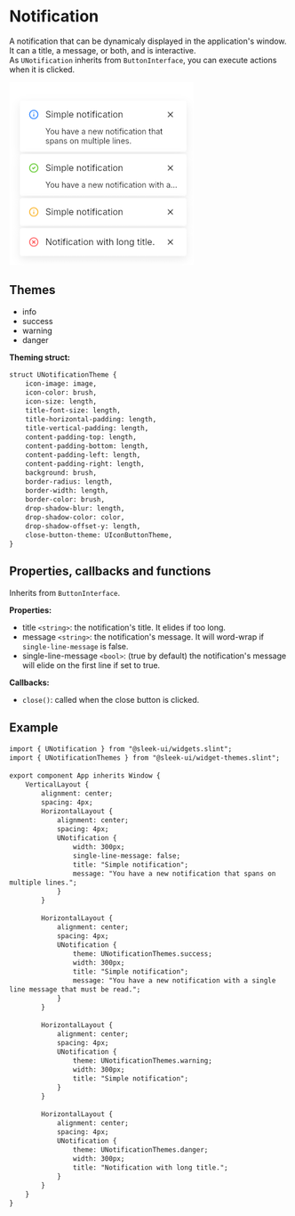 # Notification
A notification that can be dynamicaly displayed in the application's window.  
It can a title, a message, or both, and is interactive.  
As `UNotification` inherits from `ButtonInterface`, you can execute actions when it is clicked.  

![notification presentation](images/notification.png)

## Themes
- info
- success
- warning
- danger

**Theming struct:**
```slint
struct UNotificationTheme {
	icon-image: image,
	icon-color: brush,
	icon-size: length,
	title-font-size: length,
	title-horizontal-padding: length,
	title-vertical-padding: length,
	content-padding-top: length,
	content-padding-bottom: length,
	content-padding-left: length,
	content-padding-right: length,
	background: brush,
	border-radius: length,
	border-width: length,
	border-color: brush,
	drop-shadow-blur: length,
	drop-shadow-color: color,
	drop-shadow-offset-y: length,
	close-button-theme: UIconButtonTheme,
}
```

## Properties, callbacks and functions
Inherits from `ButtonInterface`.  

**Properties:**  
- title `<string>`: the notification's title. It elides if too long.
- message `<string>`: the notification's message. It will word-wrap if `single-line-message` is false.
- single-line-message `<bool>`: (true by default) the notification's message will elide on the first line if set to true.  

**Callbacks:**  
- `close()`: called when the close button is clicked.

## Example
```slint
import { UNotification } from "@sleek-ui/widgets.slint";
import { UNotificationThemes } from "@sleek-ui/widget-themes.slint";

export component App inherits Window {
	VerticalLayout {
		alignment: center;
		spacing: 4px;
		HorizontalLayout {
            alignment: center;
            spacing: 4px;
            UNotification {
                width: 300px;
                single-line-message: false;
                title: "Simple notification";
                message: "You have a new notification that spans on multiple lines.";
            }
        }

        HorizontalLayout {
            alignment: center;
            spacing: 4px;
            UNotification {
                theme: UNotificationThemes.success;
                width: 300px;
                title: "Simple notification";
                message: "You have a new notification with a single line message that must be read.";
            }
        }

        HorizontalLayout {
            alignment: center;
            spacing: 4px;
            UNotification {
                theme: UNotificationThemes.warning;
                width: 300px;
                title: "Simple notification";
            }
        }

        HorizontalLayout {
            alignment: center;
            spacing: 4px;
            UNotification {
                theme: UNotificationThemes.danger;
                width: 300px;
                title: "Notification with long title.";
            }
        }
	}
}
```